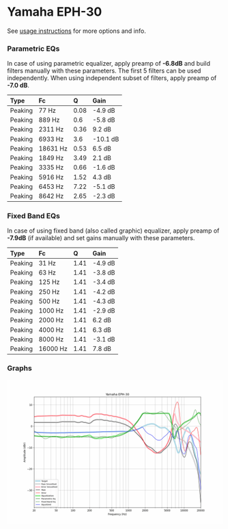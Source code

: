 # Yamaha EPH-30
See [usage instructions](https://github.com/jaakkopasanen/AutoEq#usage) for more options and info.

### Parametric EQs
In case of using parametric equalizer, apply preamp of **-6.8dB** and build filters manually
with these parameters. The first 5 filters can be used independently.
When using independent subset of filters, apply preamp of **-7.0 dB**.

| Type    | Fc       |    Q | Gain     |
|:--------|:---------|:-----|:---------|
| Peaking | 77 Hz    | 0.08 | -4.9 dB  |
| Peaking | 889 Hz   | 0.6  | -5.8 dB  |
| Peaking | 2311 Hz  | 0.36 | 9.2 dB   |
| Peaking | 6933 Hz  | 3.6  | -10.1 dB |
| Peaking | 18631 Hz | 0.53 | 6.5 dB   |
| Peaking | 1849 Hz  | 3.49 | 2.1 dB   |
| Peaking | 3335 Hz  | 0.66 | -1.6 dB  |
| Peaking | 5916 Hz  | 1.52 | 4.3 dB   |
| Peaking | 6453 Hz  | 7.22 | -5.1 dB  |
| Peaking | 8642 Hz  | 2.65 | -2.3 dB  |

### Fixed Band EQs
In case of using fixed band (also called graphic) equalizer, apply preamp of **-7.9dB**
(if available) and set gains manually with these parameters.

| Type    | Fc       |    Q | Gain    |
|:--------|:---------|:-----|:--------|
| Peaking | 31 Hz    | 1.41 | -4.9 dB |
| Peaking | 63 Hz    | 1.41 | -3.8 dB |
| Peaking | 125 Hz   | 1.41 | -3.4 dB |
| Peaking | 250 Hz   | 1.41 | -4.2 dB |
| Peaking | 500 Hz   | 1.41 | -4.3 dB |
| Peaking | 1000 Hz  | 1.41 | -2.9 dB |
| Peaking | 2000 Hz  | 1.41 | 6.2 dB  |
| Peaking | 4000 Hz  | 1.41 | 6.3 dB  |
| Peaking | 8000 Hz  | 1.41 | -3.1 dB |
| Peaking | 16000 Hz | 1.41 | 7.8 dB  |

### Graphs
![](./Yamaha%20EPH-30.png)